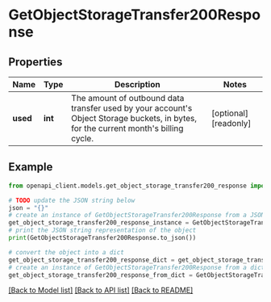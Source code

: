 # GetObjectStorageTransfer200Response


## Properties

Name | Type | Description | Notes
------------ | ------------- | ------------- | -------------
**used** | **int** | The amount of outbound data transfer used by your account&#39;s Object Storage buckets, in bytes, for the current month&#39;s billing cycle. | [optional] [readonly] 

## Example

```python
from openapi_client.models.get_object_storage_transfer200_response import GetObjectStorageTransfer200Response

# TODO update the JSON string below
json = "{}"
# create an instance of GetObjectStorageTransfer200Response from a JSON string
get_object_storage_transfer200_response_instance = GetObjectStorageTransfer200Response.from_json(json)
# print the JSON string representation of the object
print(GetObjectStorageTransfer200Response.to_json())

# convert the object into a dict
get_object_storage_transfer200_response_dict = get_object_storage_transfer200_response_instance.to_dict()
# create an instance of GetObjectStorageTransfer200Response from a dict
get_object_storage_transfer200_response_from_dict = GetObjectStorageTransfer200Response.from_dict(get_object_storage_transfer200_response_dict)
```
[[Back to Model list]](../README.md#documentation-for-models) [[Back to API list]](../README.md#documentation-for-api-endpoints) [[Back to README]](../README.md)


